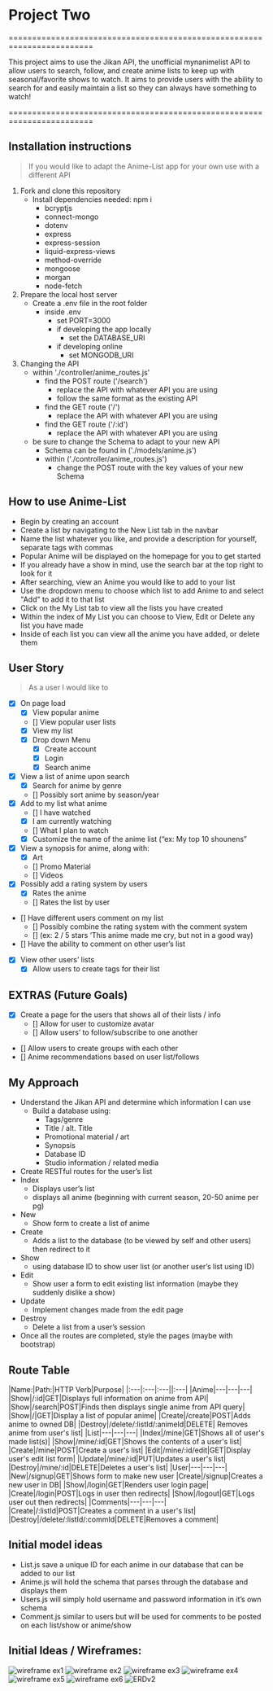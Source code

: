 # Project Two

========================================================================

This project aims to use the Jikan API, the unofficial mynanimelist API to allow users to search, follow, and create anime lists to keep up with seasonal/favorite shows to watch. It aims to provide users with the ability to search for and easily maintain a list so they can always have something to watch!

========================================================================

## Installation instructions

>If you would like to adapt the Anime-List app for your own use with a different API

1. Fork and clone this repository
    - Install dependencies needed: npm i
        - bcryptjs
        - connect-mongo
        - dotenv
        - express
        - express-session
        - liquid-express-views
        - method-override
        - mongoose
        - morgan
        - node-fetch
2. Prepare the local host server
    - Create a .env file in the root folder
        - inside .env
            - set PORT=3000
            - if developing the app locally
                - set the DATABASE_URI
            - if developing online
                - set MONGODB_URI
3. Changing the API
    - within './controller/anime_routes.js'
        - find the POST route ('/search')
            - replace the API with whatever API you are using
            - follow the same format as the existing API
        - find the GET route ('/')
            - replace the API with whatever API you are using
        - find the GET route ('/:id')
            - replace the API with whatever API you are using
    - be sure to change the Schema to adapt to your new API
        - Schema can be found in ('./models/anime.js')
        - within ('./controller/anime_routes.js')
            - change the POST route with the key values of your new Schema


## How to use Anime-List

* Begin by creating an account
* Create a list by navigating to the New List tab in the navbar
* Name the list whatever you like, and provide a description for yourself, separate tags with commas
* Popular Anime will be displayed on the homepage for you to get started
* If you already have a show in mind, use the search bar at the top right to look for it
* After searching, view an Anime you would like to add to your list
* Use the dropdown menu to choose which list to add Anime to and select "Add" to add it to that list
* Click on the My List tab to view all the lists you have created
* Within the index of My List you can choose to View, Edit or Delete any list you have made
* Inside of each list you can view all the anime you have added, or delete them

## User Story

>As a user I would like to

- [x] On page load
    - [x] View popular anime
    - [] View popular user lists
    - [x] View my list
    - [x] Drop down Menu
        - [x] Create account
        - [x] Login
        - [x] Search anime
- [x] View a list of anime upon search
    - [x] Search for anime by genre
    - [] Possibly sort anime by season/year
- [x] Add to my list what anime
    - [] I have watched
    - [x] I am currently watching
    - [] What I plan to watch
    - [x] Customize the name of the anime list (“ex: My top 10 shounens”
- [x] View a synopsis for anime, along with:
    - [x] Art
    - [] Promo Material
    - [] Videos
- [x] Possibly add a rating system by users
    - [x] Rates the anime
    - [] Rates the list by user
- [] Have different users comment on my list
    - [] Possibly combine the rating system with the comment system
    - [] (ex: 2 / 5 stars ‘This anime made me cry, but not in a good way)
- [] Have the ability to comment on other user’s list
- [x] View other users’ lists
    - [x] Allow users to create tags for their list

## EXTRAS (Future Goals)
- [x] Create a page for the users that shows all of their lists / info
    - [] Allow for user to customize avatar
    - [] Allow users’ to follow/subscribe to one another 
- [] Allow users to create groups with each other
- [] Anime recommendations based on user list/follows

## My Approach
- Understand the Jikan API and determine which information I can use
    - Build a database using:
        - Tags/genre
        - Title / alt. Title
        - Promotional material / art
        - Synopsis
        - Database ID
        - Studio information / related media
- Create RESTful routes for the user’s list
- Index
    - Displays user’s list
    - displays all anime (beginning with current season, 20-50 anime per pg)
- New 
    - Show form to create a list of anime
- Create 
    - Adds a list to the database (to be viewed by self and other users) then redirect to it
- Show 
    - using database ID to show user list (or another user’s list using ID)
- Edit 
    - Show user a form to edit existing list information (maybe they suddenly dislike a show)
- Update
    - Implement changes made from the edit page
- Destroy
    - Delete a list from a user’s session
- Once all the routes are completed, style the pages (maybe with bootstrap)

## Route Table

|Name:|Path:|HTTP Verb|Purpose|
|:---|:---|:---||:---|
|Anime|---|---|---|
|Show|/:id|GET|Displays full information on anime from API|
|Show|/search|POST|Finds then displays single anime from API query|
|Show|/|GET|Display a list of popular anime|
|Create|/create|POST|Adds anime to owned DB|
|Destroy|/delete/:listId/:animeId|DELETE| Removes anime from user's list|
|List|---|---|---|
|Index|/mine|GET|Shows all of user's made list(s)|
|Show|/mine/:id|GET|Shows the contents of a user's list|
|Create|/mine|POST|Create a user's list|
|Edit|/mine/:id/edit|GET|Display user's edit list form|
|Update|/mine/:id|PUT|Updates a user's list|
|Destroy|/mine/:id|DELETE|Deletes a user's list|
|User|---|---|---|
|New|/signup|GET|Shows form to make new user
|Create|/signup|Creates a new user in DB|
|Show|/login|GET|Renders user login page|
|Create|/login|POST|Logs in user then redirects|
|Show|/logout|GET|Logs user out then redirects|
|Comments|---|---|---|
|Create|/:listId|POST|Creates a comment in a user's list|
|Destroy|/delete/:listId/:commId|DELETE|Removes a comment|


## Initial model ideas
- List.js save a unique ID for each anime in our database that can be added to our list
- Anime.js will hold the schema that parses through the database and displays them
- Users.js will simply hold username and password information in it’s own schema
- Comment.js similar to users but will be used for comments to be posted on each list/show or anime/show


## Initial Ideas / Wireframes:

![wireframe ex1](wireframes/P2wireframe1.jpg)
![wireframe ex2](wireframes/P2wifeframe2.jpg)
![wireframe ex3](wireframes/p2wireframe3.jpg)
![wireframe ex4](wireframes/p2wireframe4.jpg)
![wireframe ex5](wireframes/p2wireframe5.jpg)
![wireframe ex6](wireframes/p2wireframe6.jpg)
![ERDv2](wireframes/ERDv2.jpg)